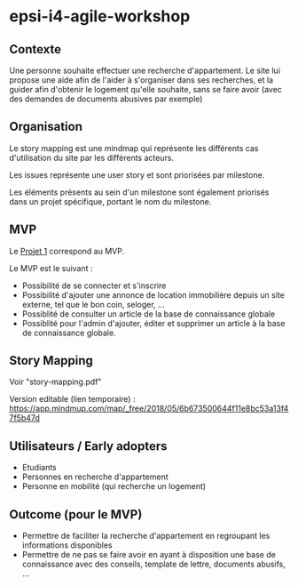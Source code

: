 # epsi-i4-agile-workshop

## Contexte

Une personne souhaite effectuer une recherche d'appartement. Le site lui propose une aide afin de l'aider à s'organiser dans ses recherches, et la guider afin d'obtenir le logement qu'elle souhaite, sans se faire avoir (avec des demandes de documents abusives par exemple)

## Organisation

Le story mapping est une mindmap qui représente les différents cas d'utilisation du site par les différents acteurs. 

Les issues représente une user story et sont priorisées par milestone. 

Les éléments présents au sein d'un milestone sont également priorisés dans un projet spécifique, portant le nom du milestone.

## MVP

Le [Projet 1](https://github.com/sylvainmetayer/epsi-i4-agile-workshop/projects/1) correspond au MVP.

Le MVP est le suivant : 

- Possibilité de se connecter et s'inscrire
- Possibilité d'ajouter une annonce de location immobilière depuis un site externe, tel que le bon coin, seloger, ...
- Possiblité de consulter un article de la base de connaissance globale
- Possiblité pour l'admin d'ajouter, éditer et supprimer un article à la base de connaissance globale. 

## Story Mapping 

Voir "story-mapping.pdf"

Version editable (lien temporaire) : https://app.mindmup.com/map/_free/2018/05/6b673500644f11e8bc53a13f47f5b47d

## Utilisateurs / Early adopters

- Etudiants
- Personnes en recherche d'appartement
- Personne en mobilité (qui recherche un logement)

## Outcome (pour le MVP)

- Permettre de faciliter la recherche d'appartement en regroupant les informations disponibles
- Permettre de ne pas se faire avoir en ayant à disposition une base de connaissance avec des conseils, template de lettre, documents abusifs, ...
